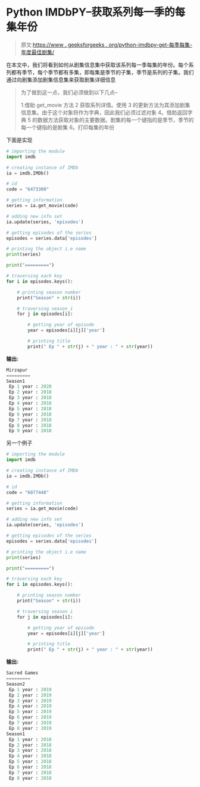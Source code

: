 # Python IMDbPY–获取系列每一季的每集年份

> 原文:[https://www . geeksforgeeks . org/python-imdbpy-get-每季每集-年度最佳剧集/](https://www.geeksforgeeks.org/python-imdbpy-getting-each-episode-year-of-each-season-of-the-series/)

在本文中，我们将看到如何从剧集信息集中获取该系列每一季每集的年份。每个系列都有季节，每个季节都有多集，即每集是季节的子集，季节是系列的子集。我们通过向剧集添加剧集信息集来获取剧集详细信息

> 为了做到这一点，我们必须做到以下几点–
> 
> 1.借助 get_movie 方法
> 2 获取系列详情。使用
> 3 的更新方法为其添加剧集信息集。由于这个对象将作为字典，因此我们必须过滤对象
> 4。借助返回字典
> 5 的数据方法获取对象的主要数据。剧集的每一个键指的是季节，季节的每一个键指的是剧集
> 6。打印每集的年份

下面是实现

```py
# importing the module
import imdb

# creating instance of IMDb
ia = imdb.IMDb()

# id
code = "6473300"

# getting information
series = ia.get_movie(code)

# adding new info set
ia.update(series, 'episodes')

# getting episodes of the series
episodes = series.data['episodes']

# printing the object i.e name
print(series)

print("=========")

# traversing each key
for i in episodes.keys():

    # printing season number
    print("Season" + str(i))

    # traversing season i
    for j in episodes[i]:

        # getting year of episode
        year = episodes[i][j]['year']

        # printing title
        print(" Ep " + str(j) + " year : " + str(year))        
```

**输出:**

```py
Mirzapur
=========
Season1
 Ep 1 year : 2020
 Ep 2 year : 2018
 Ep 3 year : 2018
 Ep 4 year : 2018
 Ep 5 year : 2018
 Ep 6 year : 2018
 Ep 7 year : 2018
 Ep 8 year : 2018
 Ep 9 year : 2018

```

另一个例子

```py
# importing the module
import imdb

# creating instance of IMDb
ia = imdb.IMDb()

# id
code = "6077448"

# getting information
series = ia.get_movie(code)

# adding new info set
ia.update(series, 'episodes')

# getting episodes of the series
episodes = series.data['episodes']

# printing the object i.e name
print(series)

print("=========")

# traversing each key
for i in episodes.keys():

    # printing season number
    print("Season" + str(i))

    # traversing season i
    for j in episodes[i]:

        # getting year of episode
        year = episodes[i][j]['year']

        # printing title
        print(" Ep " + str(j) + " year : " + str(year))        
```

**输出:**

```py
Sacred Games
=========
Season2
 Ep 1 year : 2019
 Ep 2 year : 2019
 Ep 3 year : 2019
 Ep 4 year : 2019
 Ep 5 year : 2019
 Ep 6 year : 2019
 Ep 7 year : 2019
 Ep 8 year : 2019
Season1
 Ep 1 year : 2018
 Ep 2 year : 2018
 Ep 3 year : 2018
 Ep 4 year : 2018
 Ep 5 year : 2018
 Ep 6 year : 2018
 Ep 7 year : 2018
 Ep 8 year : 2018
```